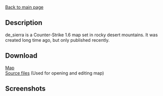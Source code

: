 [Back to main page](https://taddan.github.io/library/)<br/>
## Description
de_sierra is a Counter-Strike 1.6 map set in rocky desert mountains. It was created long time ago, but only published recently.

## Download
[Map](https://gamebanana.com/mods/448461)<br/>
[Source files](https://drive.google.com/file/d/1tZdsgsAdOv-fiVROReByEbTm6b-BoJKy/view?usp=sharing) (Used for opening and editing map)<br/>

## Screenshots

